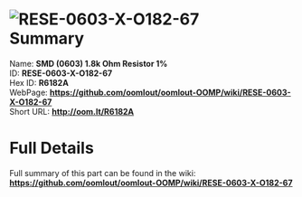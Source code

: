 
![RESE-0603-X-O182-67](https://github.com/oomlout/oomlout-OOMP/blob/master/parts/RESE-0603-X-O182-67/RESE-0603-X-O182-67_420.jpg)   
Summary
=================
  
Name: __SMD (0603) 1.8k Ohm Resistor 1%__    
ID: __RESE-0603-X-O182-67__   
Hex ID: __R6182A__   
WebPage: __https://github.com/oomlout/oomlout-OOMP/wiki/RESE-0603-X-O182-67__   
Short URL: __http://oom.lt/R6182A__   

Full Details
==========================
Full summary of this part can be found in the wiki:   
__https://github.com/oomlout/oomlout-OOMP/wiki/RESE-0603-X-O182-67__    

